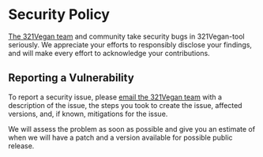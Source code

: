 # Security Policy

[The 321Vegan team](https://github.com/ISAsxm/321vegan-tool/blob/main/TEAM.md) and community take security bugs in 321Vegan-tool seriously. We appreciate your efforts to responsibly disclose your findings, and will make every effort to acknowledge your contributions.

## Reporting a Vulnerability

To report a security issue, please [email the 321Vegan team](mailto:contact@321vegan.fr?subject=Security) with a description of the issue, the steps you took to create the issue, affected versions, and, if known, mitigations for the issue.

We will assess the problem as soon as possible and give you an estimate of when we will have a patch and a version available for possible public release.
